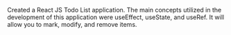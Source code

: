 Created a React JS Todo List application. The main concepts utilized in the development of this application were useEffect, useState, and useRef. It will allow you to mark, modify, and remove items.
